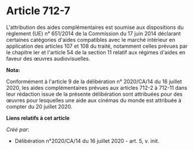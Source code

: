 # Article 712-7

L'attribution des aides complémentaires est soumise aux dispositions du règlement (UE) n° 651/2014 de la Commission du 17
juin 2014 déclarant certaines catégories d'aides compatibles avec le marché intérieur en application des articles 107 et 108
du traité, notamment celles prévues par le chapitre Ier et l'article 54 de la section 11 relatif aux régimes d'aides en
faveur des œuvres audiovisuelles.

**Nota:**

Conformément à l'article 9 de la délibération n° 2020/CA/14 du 16 juillet 2020, les aides complémentaires prévues aux
articles 712-2 à 712-11 dans leur rédaction issue de la présente délibération sont attribuées pour des œuvres pour lesquelles
une aide aux cinémas du monde est attribuée à compter du 20 juillet 2020.

**Liens relatifs à cet article**

_Créé par_:

  - Délibération n°2020/CA/14 du 16 juillet 2020 - art. 5, v. init.
